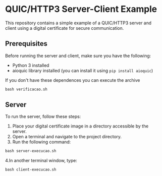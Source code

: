 # QUIC/HTTP3 Server-Client Example

This repository contains a simple example of a QUIC/HTTP3 server and client using a digital certificate for secure communication.

## Prerequisites

Before running the server and client, make sure you have the following:

- Python 3 installed
- aioquic library installed (you can install it using `pip install aioquic`)

If you don't have these dependences you can execute the archive

```cl 
bash verificacao.sh 
```

## Server

To run the server, follow these steps:

1. Place your digital certificate image in a directory accessible by the server.
2. Open a terminal and navigate to the project directory.
3. Run the following command:

```cl 
bash server-execucao.sh 
```
4.In another terminal window, type:

```cl
bash client-execucao.sh
```
